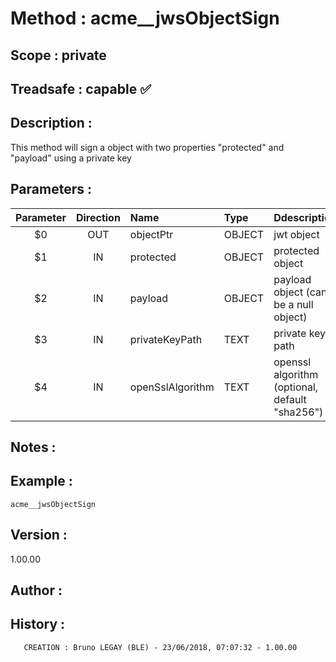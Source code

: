 ﻿# **Method :** acme__jwsObjectSign
## **Scope :** private
## **Treadsafe :** capable ✅ 
## **Description :** 
This method will sign a object with two properties "protected" and "payload" using a private key
## **Parameters :** 
| Parameter | Direction | Name | Type | Ddescription | 
|:----:|:----:|:----|:----|:----| 
| $0 | OUT | objectPtr | OBJECT | jwt object | 
| $1 | IN | protected | OBJECT | protected object | 
| $2 | IN | payload | OBJECT | payload object (can be a null object) | 
| $3 | IN | privateKeyPath | TEXT | private key path | 
| $4 | IN | openSslAlgorithm | TEXT | openssl algorithm (optional, default "sha256") | 

## **Notes :** 

## **Example :** 
```
acme__jwsObjectSign
```
## **Version :** 
1.00.00
## **Author :** 

## **History :** 
 
       CREATION : Bruno LEGAY (BLE) - 23/06/2018, 07:07:32 - 1.00.00
